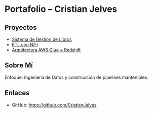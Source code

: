# Portafolio – Cristian Jelves

## Proyectos
- [Sistema de Gestión de Libros](https://github.com/CristianJelves/Sistema_gestion_libros)
- [ETL con NiFi](https://github.com/CristianJelves/proyecto_2)
- [Arquitectura AWS Glue + Redshift](https://github.com/CristianJelves/proyecto_3)

## Sobre Mí
Enfoque: Ingeniería de Datos y construcción de pipelines mantenibles.

## Enlaces
- GitHub: https://github.com/CristianJelves
